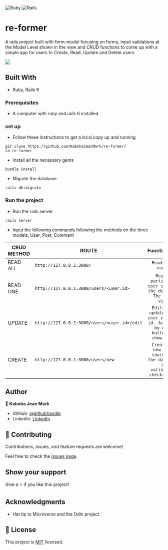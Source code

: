 <img alt="Ruby" src="https://img.shields.io/badge/ruby-%23CC342D.svg?&style=for-the-badge&logo=ruby&logoColor=white"/> <img alt="Rails" src="https://img.shields.io/badge/rails%20-%23CC0000.svg?&style=for-the-badge&logo=ruby-on-rails&logoColor=white"/>

# re-former

A rails project built with form-model focusing on forms, input validations at the Model Level shown in the view and CRUD functions to come up with a simple app for users to Create, Read, Update and Delete users.

![](https://img.shields.io/badge/Microverse-blueviolet)

## Built With
- Ruby, Rails 6

### Prerequisites
- A computer with ruby and rails 6 installed.

### set up 
- Follow these instructions to get a local copy up and running
```
git clone https://github.com/KabohaJeanMark/re-former/
cd re-former
```

- Install all the necessary gems
```
bundle install
```

- Migrate the database
```
rails db:migrate
```

### Run the project
- Run the rails server
```
rails server
```

- Input the following commands following the methods on the three models, User, Post, Comment

|CRUD METHOD   | ROUTE                                              | Functionality                               |                             
|--------------| -------------------------------------------------------|:-------------------------------------------:|
|    READ ALL     |```http://127.0.0.1:3000/``` |```Reads all users```       |
|    READ ONE      |```http://127.0.0.1:3000/users/<user.id>```  |``` Reads a particular user showing the details. The show view```            |
|    UPDATE      |```http://127.0.0.1:3000/users/<user.id>/edit``` |```Edits and updates the user of that id. Accessed by edit button on show view```             |
|    CREATE      |```http://127.0.0.1:3000/users/new```                               |```Creates a new user saving to the database if validation checks pass```            |

## Author

👤 **Kaboha Jean Mark**

- GitHub: [@githubhandle](https://github.com/KabohaJeanMark)
- LinkedIn: [LinkedIn](https://www.linkedin.com/in/jean-mark-kaboha-software-engineer/)

## 🤝 Contributing

Contributions, issues, and feature requests are welcome!

Feel free to check the [issues page](https://github.com/KabohaJeanMark/micro-reddit/issues).

## Show your support

Give a ⭐️ if you like this project!

## Acknowledgments

- Hat tip to Microverse and the Odin project.

## 📝 License

This project is [MIT](./LICENSE) licensed.